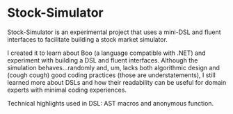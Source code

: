 # Stock-Simulator
Stock-Simulator is an experimental project that uses a mini-DSL and fluent interfaces to facilitate building a stock market simulator.

I created it to learn about Boo (a language compatible with .NET) and experiment with building a DSL and fluent interfaces.
Although the simulation behaves...randomly and, um, lacks both algorithmic design and (cough cough) good coding practices (those are understatements), I still learned more about DSLs and how their readability can be useful for domain experts with minimal coding experiences.

Technical highlights used in DSL: AST macros and anonymous function.

